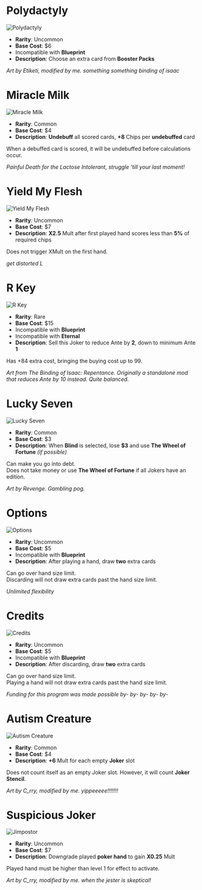 # Polydactyly
![Polydactyly](./sprites/j_polydactyly.png)
- **Rarity**: Uncommon
- **Base Cost**: $6
- Incompatible with **Blueprint**
- **Description**: Choose an extra card from **Booster Packs**

*Art by Etiketi, modified by me. something something binding of isaac*

# Miracle Milk
![Miracle Milk](./sprites/j_miracle_milk.png)
- **Rarity**: Common
- **Base Cost**: $4
- **Description**: **Undebuff** all scored cards, **+8** Chips per **undebuffed** card

When a debuffed card is scored, it will be undebuffed before calculations occur.

*Painful Death for the Lactose Intolerant, struggle 'till your last moment!*

# Yield My Flesh
![Yield My Flesh](./sprites/j_yield_flesh.png)
- **Rarity**: Uncommon
- **Base Cost**: $7
- **Description**: **X2.5** Mult after first played hand scores less than **5%** of required chips

Does not trigger XMult on the first hand.

*get distorted L*

# R Key
![R Key](./sprites/j_r_key.png)
- **Rarity**: Rare
- **Base Cost**: $15
- Incompatible with **Blueprint**
- Incompatible with **Eternal**
- **Description**: Sell this Joker to reduce Ante by **2**, down to minimum Ante **1**

Has +84 extra cost, bringing the buying cost up to 99.

*Art from The Binding of Isaac: Repentance. Originally a standalone mod that reduces Ante by 10 instead. Quite balanced.*

# Lucky Seven
![Lucky Seven](./sprites/j_lucky_seven.png)
- **Rarity**: Common
- **Base Cost**: $3
- **Description**: When **Blind** is selected, lose **$3** and use **The Wheel of Fortune** *(if possible)*

Can make you go into debt.\
Does not take money or use **The Wheel of Fortune** if all Jokers have an edition.

*Art by Revenge. Gambling pog.*

# Options
![Options](./sprites/j_options.png)
- **Rarity**: Uncommon
- **Base Cost**: $5
- Incompatible with **Blueprint**
- **Description**: After playing a hand, draw **two** extra cards

Can go over hand size limit.\
Discarding will not draw extra cards past the hand size limit.

*Unlimited flexibility*

# Credits
![Credits](./sprites/j_credits.png)
- **Rarity**: Uncommon
- **Base Cost**: $5
- Incompatible with **Blueprint**
- **Description**: After discarding, draw **two** extra cards

Can go over hand size limit.\
Playing a hand will not draw extra cards past the hand size limit.

*Funding for this program was made possible by- by- by- by- by-*

# Autism Creature
![Autism Creature](./sprites/j_autism_creature.png)
- **Rarity**: Common
- **Base Cost**: $4
- **Description**: **+6** Mult for each empty **Joker** slot

Does not count itself as an empty Joker slot. However, it will count **Joker Stencil**.

*Art by C_rry, modified by me. yippeeeee!!!!!!!*

# Suspicious Joker
![Jimpostor](./sprites/j_jimpostor.png)
- **Rarity**: Uncommon
- **Base Cost**: $7
- **Description**: Downgrade played **poker hand** to gain **X0.25** Mult

Played hand must be higher than level 1 for effect to activate.

*Art by C_rry, modified by me. when the jester is skeptical!*